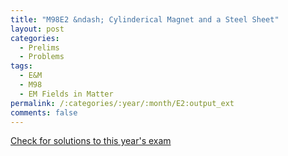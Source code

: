 ```yaml
---
title: "M98E2 &ndash; Cylinderical Magnet and a Steel Sheet"
layout: post
categories:
  - Prelims
  - Problems
tags:
  - E&M
  - M98
  - EM Fields in Matter
permalink: /:categories/:year/:month/E2:output_ext
comments: false
---
```

<object data="1998M2E.pdf" type="application/pdf" width="100%" height="500"></object>
<div class="message"><a href='https://princetonprelim.com/prelim/1/'>Check for solutions to this year's exam</a></div>